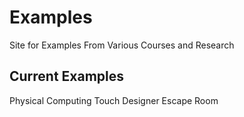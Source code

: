 # Examples
Site for Examples From Various Courses and Research

## Current Examples
Physical Computing 
Touch Designer
Escape Room
